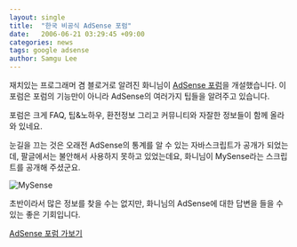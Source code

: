 ```yaml
---
layout: single
title:  "한국 비공식 AdSense 포럼"
date:   2006-06-21 03:29:45 +09:00
categories: news
tags: google adsense
author: Samgu Lee
---
```

재치있는 프로그래머 겸 블로거로 알려진 화니님이 [AdSense 포럼](http://adsense.d-3-b.com/)을 개설했습니다. 이 포럼은 포럼의 기능만이 아니라 AdSense의 여러가지 팁들을 알려주고 있습니다.

포럼은 크게 FAQ, 팁&노하우, 환전정보 그리고 커뮤니티와 자잘한 정보들이 함께 올라와 있네요.

눈길을 끄는 것은 오래전 AdSense의 통계를 알 수 있는 자바스크립트가 공개가 되었는데, 팔글에서는 불안해서 사용하지 못하고 있었는데요, 화니님이 MySense라는 스크립트를 공개해 주셨군요.

![MySense](https://adsense.d-3-b.com/data/cheditor/0605/3.png)

초반이라서 많은 정보를 찾을 수는 없지만, 화니님의 AdSense에 대한 답변을 들을 수 있는 좋은 기회입니다.

[AdSense 포럼 가보기](http://adsense.d-3-b.com/)
